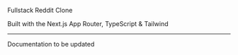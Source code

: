 Fullstack Reddit Clone 

Built with the Next.js App Router, TypeScript & Tailwind

---
Documentation to be updated
